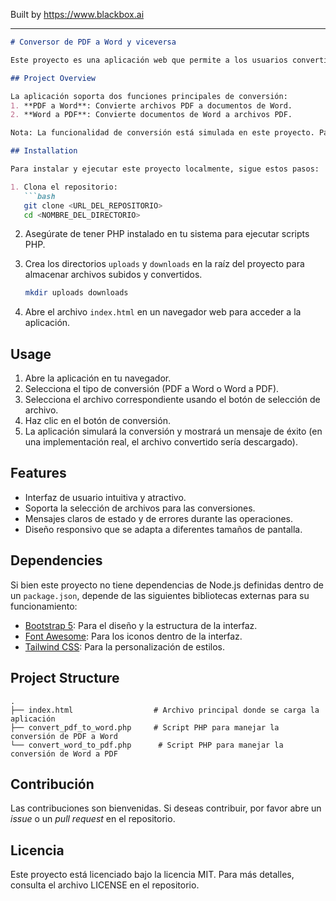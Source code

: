 
Built by https://www.blackbox.ai

---

```markdown
# Conversor de PDF a Word y viceversa

Este proyecto es una aplicación web que permite a los usuarios convertir archivos entre los formatos PDF y Word (.doc y .docx) de manera sencilla y efectiva. Utiliza tecnologías front-end modernas como Bootstrap, Font Awesome y Tailwind CSS para proporcionar una interfaz de usuario amigable.

## Project Overview

La aplicación soporta dos funciones principales de conversión:
1. **PDF a Word**: Convierte archivos PDF a documentos de Word.
2. **Word a PDF**: Convierte documentos de Word a archivos PDF.

Nota: La funcionalidad de conversión está simulada en este proyecto. Para una conversión real, es necesario tener LibreOffice instalado en el servidor.

## Installation

Para instalar y ejecutar este proyecto localmente, sigue estos pasos:

1. Clona el repositorio:
   ```bash
   git clone <URL_DEL_REPOSITORIO>
   cd <NOMBRE_DEL_DIRECTORIO>
   ```

2. Asegúrate de tener PHP instalado en tu sistema para ejecutar scripts PHP.

3. Crea los directorios `uploads` y `downloads` en la raíz del proyecto para almacenar archivos subidos y convertidos.
   ```bash
   mkdir uploads downloads
   ```

4. Abre el archivo `index.html` en un navegador web para acceder a la aplicación.

## Usage

1. Abre la aplicación en tu navegador.
2. Selecciona el tipo de conversión (PDF a Word o Word a PDF).
3. Selecciona el archivo correspondiente usando el botón de selección de archivo.
4. Haz clic en el botón de conversión. 
5. La aplicación simulará la conversión y mostrará un mensaje de éxito (en una implementación real, el archivo convertido sería descargado).

## Features

- Interfaz de usuario intuitiva y atractivo.
- Soporta la selección de archivos para las conversiones.
- Mensajes claros de estado y de errores durante las operaciones.
- Diseño responsivo que se adapta a diferentes tamaños de pantalla.

## Dependencies

Si bien este proyecto no tiene dependencias de Node.js definidas dentro de un `package.json`, depende de las siguientes bibliotecas externas para su funcionamiento:

- [Bootstrap 5](https://getbootstrap.com): Para el diseño y la estructura de la interfaz.
- [Font Awesome](https://fontawesome.com): Para los iconos dentro de la interfaz.
- [Tailwind CSS](https://tailwindcss.com): Para la personalización de estilos.

## Project Structure

```plaintext
.
├── index.html                  # Archivo principal donde se carga la aplicación
├── convert_pdf_to_word.php     # Script PHP para manejar la conversión de PDF a Word
└── convert_word_to_pdf.php      # Script PHP para manejar la conversión de Word a PDF
```

## Contribución

Las contribuciones son bienvenidas. Si deseas contribuir, por favor abre un _issue_ o un _pull request_ en el repositorio.

## Licencia

Este proyecto está licenciado bajo la licencia MIT. Para más detalles, consulta el archivo LICENSE en el repositorio.
```